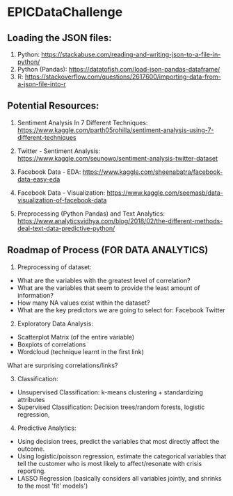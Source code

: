 # EPICDataChallenge


## Loading the JSON files:

1. Python: https://stackabuse.com/reading-and-writing-json-to-a-file-in-python/
2. Python (Pandas): https://datatofish.com/load-json-pandas-dataframe/
3. R: https://stackoverflow.com/questions/2617600/importing-data-from-a-json-file-into-r

## Potential Resources:

1. Sentiment Analysis In 7 Different Techniques:  https://www.kaggle.com/parth05rohilla/sentiment-analysis-using-7-different-techniques

2. Twitter - Sentiment Analysis: https://www.kaggle.com/seunowo/sentiment-analysis-twitter-dataset

3. Facebook Data - EDA: https://www.kaggle.com/sheenabatra/facebook-data-easy-eda

4. Facebook Data - Visualization: https://www.kaggle.com/seemasb/data-visualization-of-facebook-data

5. Preprocessing (Python Pandas) and Text Analytics: https://www.analyticsvidhya.com/blog/2018/02/the-different-methods-deal-text-data-predictive-python/

## Roadmap of Process (FOR DATA ANALYTICS) 

1. Preprocessing of dataset:
  - What are the variables with the greatest level of correlation?
  - What are the variables that seem to provide the least amount of information?
  - How many NA values exist within the dataset?
  - What are the key predictors we are going to select for:
    Facebook 
    Twitter 
 
 2. Exploratory Data Analysis:
  - Scatterplot Matrix (of the entire variable)
  - Boxplots of correlations
  - Wordcloud (technique learnt in the first link)
  
  What are surprising correlations/links? 
  
  3. Classification:
  - Unsupervised Classification: k-means clustering + standardizing attributes
  - Supervised Classification: Decision trees/random forests, logistic regression, 
  
  4. Predictive Analytics:
  -  Using decision trees, predict the variables that most directly affect the outcome. 
  - Using logistic/poisson regression, estimate the categorical variables that tell the customer who is most likely to affect/resonate with crisis reporting. 
  - LASSO Regression (basically considers all variables jointly, and shrinks to the most 'fit' models')
